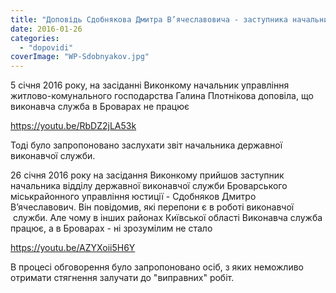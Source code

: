 ```yaml
---
title: "Доповідь Сдобнякова Дмитра В’ячеславовича - заступника начальника виконавчої служби"
date: 2016-01-26
categories: 
  - "dopovidi"
coverImage: "WP-Sdobnyakov.jpg"
---
```


5 січня 2016 року, на засіданні Виконкому начальник управління житлово-комунального господарства Галина Плотнікова доповіла, що виконавча служба в Броварах не працює<!--more-->

https://youtu.be/RbDZ2jLA53k

Тоді було запропоновано заслухати звіт начальника державної виконавчої служби.

26 січня 2016 року на засідання Виконкому прийшов заступник начальника відділу державної виконавчої служби Броварського міськрайонного управління юстиції - Сдобняков Дмитро В’ячеславович. Він повідомив, які перепони є в роботі виконавчої  служби. Але чому в інших районах Київської області Виконавча служба працює, а в Броварах - ні зрозумілим не стало

https://youtu.be/AZYXoii5H6Y

В процесі обговорення було запропоновано осіб, з яких неможливо отримати стягнення залучати до "виправних" робіт.
